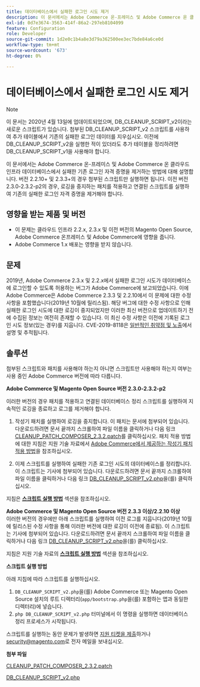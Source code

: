 ```yaml
---
title: 데이터베이스에서 실패한 로그인 시도 제거
description: 이 문서에서는 Adobe Commerce 온-프레미스 및 Adobe Commerce 온 클라우드 인프라 데이터베이스에서 실패한 기존 로그인 자격 증명을 제거하는 방법에 대해 설명합니다. 버전 2.2.10+ 및 2.3.3+의 경우 첨부된 스크립트만 실행하면 됩니다. 이전 버전 2.3.0-2.3.2-p2의 경우, 로깅을 중지하는 패치를 적용하고 연결된 스크립트를 실행하여 기존의 실패한 로그인 자격 증명을 제거해야 합니다.
exl-id: 0d7e3674-3563-414f-86a2-297eb8104099
feature: Configuration
role: Developer
source-git-commit: 1d2e0c1b4a8e3d79a362500ee3ec7bde84a6ce0d
workflow-type: tm+mt
source-wordcount: '673'
ht-degree: 0%

---
```


# 데이터베이스에서 실패한 로그인 시도 제거

>[!NOTE]
>
>이 문서는 2020년 4월 13일에 업데이트되었으며, DB\_CLEANUP\_SCRIPT\_v2이라는 새로운 스크립트가 있습니다. 첨부된 DB\_CLEANUP\_SCRIPT\_v2 스크립트를 사용하여 추가 테이블에서 기존의 실패한 로그인 데이터를 지우십시오. 이전에 DB\_CLEANUP\_SCRIPT\_v2을 실행한 적이 있더라도 추가 테이블을 정리하려면 DB\_CLEANUP\_SCRIPT\_v1을 사용해야 합니다.

이 문서에서는 Adobe Commerce 온-프레미스 및 Adobe Commerce 온 클라우드 인프라 데이터베이스에서 실패한 기존 로그인 자격 증명을 제거하는 방법에 대해 설명합니다. 버전 2.2.10+ 및 2.3.3+의 경우 첨부된 스크립트만 실행하면 됩니다. 이전 버전 2.3.0-2.3.2-p2의 경우, 로깅을 중지하는 패치를 적용하고 연결된 스크립트를 실행하여 기존의 실패한 로그인 자격 증명을 제거해야 합니다.

## **영향을 받는 제품 및 버전**

* 이 문제는 클라우드 인프라 2.2.x, 2.3.x 및 이전 버전의 Magento Open Source, Adobe Commerce 온프레미스 및 Adobe Commerce에 영향을 줍니다.
* Adobe Commerce 1.x 배포는 영향을 받지 않습니다.

## 문제

2019년, Adobe Commerce 2.3.x 및 2.2.x에서 실패한 로그인 시도가 데이터베이스에 로그인할 수 있도록 허용하는 버그가 Adobe Commerce에 보고되었습니다. 이에 Adobe Commerce은 Adobe Commerce 2.3.3 및 2.2.10에서 이 문제에 대한 수정 사항을 포함했습니다(2019년 10월에 릴리스됨). 해당 버그에 대한 수정 사항으로 인해 실패한 로그인 시도에 대한 로깅이 중지되었지만 이러한 최신 버전으로 업데이트하기 전에 수집된 정보는 여전히 존재할 수 있습니다. 이 최신 수정 사항은 이전에 기록된 로그인 시도 정보(있는 경우)를 지웁니다.   CVE-2019-8118은 [일반적인 취약점 및 노출](https://cve.mitre.org/cgi-bin/cvename.cgi?name=CVE-2019-8118)에서 설명 및 추적됩니다.

## 솔루션

첨부된 스크립트와 패치를 사용해야 하는지 아니면 스크립트만 사용해야 하는지 여부는 사용 중인 Adobe Commerce 버전에 따라 다릅니다.

**Adobe Commerce 및 Magento Open Source 버전 2.3.0-2.3.2-p2**

이러한 버전의 경우 패치를 적용하고 연결된 데이터베이스 정리 스크립트를 실행하여 지속적인 로깅을 종료하고 로그를 제거해야 합니다.

1. 작성기 패치를 실행하여 로깅을 중지합니다. 이 패치는 문서에 첨부되어 있습니다. 다운로드하려면 문서 끝까지 스크롤하여 파일 이름을 클릭하거나 다음 링크 [CLEANUP\_PATCH\_COMPOSER\_2.3.2.patch](assets/CLEANUP_PATCH_COMPOSER_2.3.2.patch.zip)를 클릭하십시오. 패치 적용 방법에 대한 지침은 지원 기술 자료에서 [Adobe Commerce에서 제공하는 작성기 패치 적용 방법](/help/how-to/general/how-to-apply-a-composer-patch-provided-by-magento.md)을 참조하십시오.

1. 이제 스크립트를 실행하여 실패한 기존 로그인 시도의 데이터베이스를 정리합니다. 이 스크립트는 기사에 첨부되어 있습니다. 다운로드하려면 문서 끝까지 스크롤하여 파일 이름을 클릭하거나 다음 링크 [DB\_CLEANUP\_SCRIPT\_v2.php](assets/DB_CLEANUP_SCRIPT_v2.php.zip)을(를) 클릭하십시오.

지침은 [**스크립트 실행 방법**](/help/troubleshooting/known-issues-patches-attached/remove-failed-login-attempts-from-the-database.md#run_script) 섹션을 참조하십시오.

**Adobe Commerce 및 Magento Open Source 버전 2.3.3 이상/2.2.10 이상**<br>
이러한 버전의 경우에만 아래 스크립트를 실행하여 이전 로그를 지웁니다(2019년 10월에 릴리스된 수정 사항을 통해 이러한 버전에 대한 로깅이 이전에 종료됨). 이 스크립트는 기사에 첨부되어 있습니다. 다운로드하려면 문서 끝까지 스크롤하여 파일 이름을 클릭하거나 다음 링크 [DB\_CLEANUP\_SCRIPT\_v2.php](assets/DB_CLEANUP_SCRIPT_v2.php.zip)을(를) 클릭하십시오.

지침은 지원 기술 자료의 [**스크립트 실행 방법**](/help/troubleshooting/known-issues-patches-attached/remove-failed-login-attempts-from-the-database.md#run_script) 섹션을 참조하십시오.

**스크립트 실행 방법**

아래 지침에 따라 스크립트를 실행하십시오.

1. `DB_CLEANUP_SCRIPT_v2.php`을(를) Adobe Commerce 또는 Magento Open Source 설치의 루트 디렉터리(`app/bootstrap.php`을(를) 포함하는 앱과 동일한 디렉터리)에 넣습니다.
1. `php DB_CLEANUP_SCRIPT_v2.php` 터미널에서 이 명령을 실행하면 데이터베이스 정리 프로세스가 시작됩니다.

스크립트를 실행하는 동안 문제가 발생하면 [지원 티켓을 제출](/help/help-center-guide/help-center/magento-help-center-user-guide.md#submit-ticket)하거나 [security@magento.com](mailto:security@magento.com)로 전자 메일을 보내십시오.

**첨부 파일**

[CLEANUP\_PATCH\_COMPOSER\_2.3.2.patch](assets/CLEANUP_PATCH_COMPOSER_2.3.2.patch.zip)

[DB\_CLEANUP\_SCRIPT\_v2.php](assets/DB_CLEANUP_SCRIPT_v2.php.zip)
